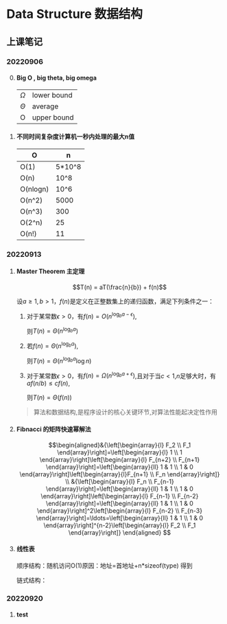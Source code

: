 # Data Structure 数据结构

## 上课笔记

### 20220906

0. #### Big O , big theta, big omega

   | | |
   |---|---|
   |$\Omega$| lower bound|
   |$\Theta$| average|
   |O| upper bound|

1. #### 不同时间复杂度计算机一秒内处理的最大n值

    |O|n|
    |---|---|
    |O(1)|5*10^8|
    |O(n)|10^8|
    |O(nlogn)|10^6|
    |O(n^2)|5000|
    |O(n^3)|300|
    |O(2^n)|25|
    |O(n!)|11|

### 20220913

1. #### Master Theorem 主定理

    $$T(n) = aT(\frac{n}{b}) + f(n)$$

    设$a\geq1,b>1$，$f(n)$是定义在正整数集上的递归函数，满足下列条件之一：

    1. 对于某常数$ϵ>0$，有$f(n)=O(n^{\log_ba-ϵ})$,

        则$T(n)=Θ(n^{\log_ba})$

    2. 若$f(n)=Θ(n^{\log_ba})$,

        则$T(n)=Θ(n^{\log_ba}\log n)$

    3. 对于某常数$ϵ>0$，有$f(n)=Ω(n^{\log_ba+ϵ})$,且对于当$c<1$,$n$足够大时，有$af(n/b)\leq cf(n)$,

        则$T(n)=Θ(f(n))$

    >算法和数据结构,是程序设计的核心关键环节,对算法性能起决定性作用

2. #### Fibnacci 的矩阵快速幂解法

    $$\begin{aligned}&{\left[\begin{array}{l}
    F_2 \\ F_1 \end{array}\right]=\left[\begin{array}{l} 1 \\ 1 \end{array}\right]\left[\begin{array}{l}
    F_{n+2} \\
    F_{n+1} \end{array}\right]=\left[\begin{array}{ll} 1 & 1 \\
    1 & 0 \end{array}\right]\left[\begin{array}{l}F_{n+1} \\
    F_n
    \end{array}\right]} \\
    &{\left[\begin{array}{l}
    F_n \\
    F_{n-1}
    \end{array}\right]=\left[\begin{array}{ll}
    1 & 1 \\
    1 & 0
    \end{array}\right]\left[\begin{array}{l}
    F_{n-1} \\
    F_{n-2}
    \end{array}\right]=\left[\begin{array}{ll}
    1 & 1 \\
    1 & 0
    \end{array}\right]^2\left[\begin{array}{l}
    F_{n-2} \\
    F_{n-3}
    \end{array}\right]=\ldots=\left[\begin{array}{ll}
    1 & 1 \\
    1 & 0
    \end{array}\right]^{n-2}\left[\begin{array}{l}
    F_2 \\
    F_1
    \end{array}\right]}
    \end{aligned}
    $$

3. #### 线性表

    顺序结构：随机访问O(1)原因：地址=首地址+n*sizeof(type) 得到

    链式结构：

### 20220920

1. #### test
